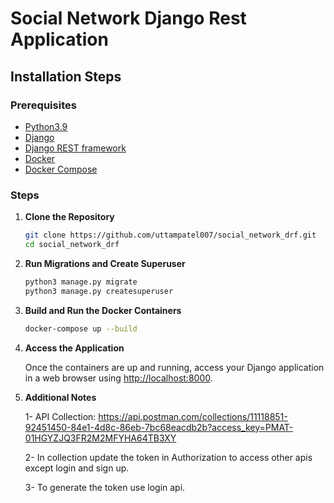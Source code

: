 # Social Network Django Rest Application

## Installation Steps

### Prerequisites
- [Python3.9](https://www.python.org/)
- [Django](https://www.djangoproject.com/)
- [Django REST framework](https://www.django-rest-framework.org/)
- [Docker](https://docs.docker.com/get-docker/)
- [Docker Compose](https://docs.docker.com/compose/install/)


### Steps

1. **Clone the Repository**

    ```bash
    git clone https://github.com/uttampatel007/social_network_drf.git
    cd social_network_drf
    ```

1. **Run Migrations and Create Superuser**

    ```bash
    python3 manage.py migrate
    python3 manage.py createsuperuser
    ```

2. **Build and Run the Docker Containers**

    ```bash
    docker-compose up --build
    ```

3. **Access the Application**

    Once the containers are up and running, access your Django application in a web browser using [http://localhost:8000](http://localhost:8000).

4. **Additional Notes**

    1- API Collection: https://api.postman.com/collections/11118851-92451450-84e1-4d8c-86eb-7bc68eacdb2b?access_key=PMAT-01HGYZJQ3FR2M2MFYHA64TB3XY

    2- In collection update the token in Authorization to access other apis except login and sign up.

    3- To generate the token use login api.
